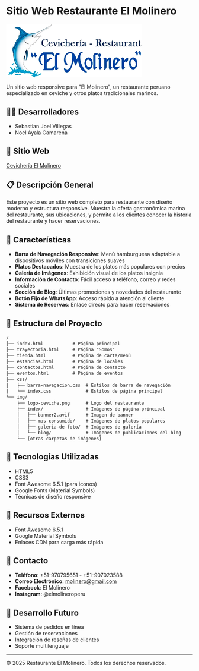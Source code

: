 # Sitio Web Restaurante El Molinero

![Logo El Molinero](img/logo-ceviche.png)

Un sitio web responsive para "El Molinero", un restaurante peruano especializado en ceviche y otros platos tradicionales marinos.

## 👨‍💻 Desarrolladores
- Sebastian Joel Villegas
- Noel Ayala Camarena

## 🔗 Sitio Web
[Cevichería El Molinero](https://caso2cevicheriaelmolinero.on.drv.tw/Cevicheria/Cevicheria/)

## 📋 Descripción General

Este proyecto es un sitio web completo para restaurante con diseño moderno y estructura responsive. Muestra la oferta gastronómica marina del restaurante, sus ubicaciones, y permite a los clientes conocer la historia del restaurante y hacer reservaciones.

## 🌟 Características

- **Barra de Navegación Responsive**: Menú hamburguesa adaptable a dispositivos móviles con transiciones suaves
- **Platos Destacados**: Muestra de los platos más populares con precios
- **Galería de Imágenes**: Exhibición visual de los platos insignia
- **Información de Contacto**: Fácil acceso a teléfono, correo y redes sociales
- **Sección de Blog**: Últimas promociones y novedades del restaurante
- **Botón Fijo de WhatsApp**: Acceso rápido a atención al cliente
- **Sistema de Reservas**: Enlace directo para hacer reservaciones

## 📂 Estructura del Proyecto

```
/
├── index.html           # Página principal 
├── trayectoria.html     # Página "Somos"
├── tienda.html          # Página de carta/menú
├── estancias.html       # Página de locales
├── contactos.html       # Página de contacto
├── eventos.html         # Página de eventos
├── css/
│   ├── barra-navegacion.css  # Estilos de barra de navegación
│   └── index.css             # Estilos de página principal
└── img/
    ├── logo-ceviche.png      # Logo del restaurante
    ├── index/                # Imágenes de página principal
    │   ├── banner2.avif      # Imagen de banner
    │   ├── mas-consumido/    # Imágenes de platos populares
    │   ├── galeria-de-foto/  # Imágenes de galería
    │   └── blog/             # Imágenes de publicaciones del blog
    └── [otras carpetas de imágenes]
```

## 🚀 Tecnologías Utilizadas

- HTML5
- CSS3
- Font Awesome 6.5.1 (para iconos)
- Google Fonts (Material Symbols)
- Técnicas de diseño responsive

## 🔗 Recursos Externos

- Font Awesome 6.5.1
- Google Material Symbols
- Enlaces CDN para carga más rápida

## 📱 Contacto

- **Teléfono**: +51-970795651 - +51-907023588
- **Correo Electrónico**: [molinero@gmail.com](mailto:molinero@gmail.com)
- **Facebook**: El Molinero
- **Instagram**: @elmolineroperu

## 🔮 Desarrollo Futuro

- Sistema de pedidos en línea
- Gestión de reservaciones
- Integración de reseñas de clientes
- Soporte multilenguaje

---

&copy; 2025 Restaurante El Molinero. Todos los derechos reservados.
